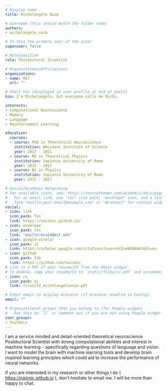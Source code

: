 ```yaml
---
# Display name
title: Michelangelo Naim

# Username (this should match the folder name)
authors:
- michelangelo_naim

# Is this the primary user of the site?
superuser: false

# Role/position
role: Postdoctoral Scientist

# Organizations/Affiliations
organizations:
- name: MIT
  url: ""

# Short bio (displayed in user profile at end of posts)
bio: I'm Michelangelo, but everyone calls me Michi.

interests:
- Computational Neuroscience
- Memory
- Language
- Reinforcement Learning

education:
  courses:
  - course: PhD in Theoretical Neuroscience
    institution: Weizmann Institute of Science
    year: 2017 - 2021
  - course: MS in Theoretical Physics
    institution: Sapienza University of Rome
    year: 2015 - 2017
  - course: BS in Physics
    institution: Sapienza University of Rome
    year: 2015 - 2017

# Social/Academic Networking
# For available icons, see: https://sourcethemes.com/academic/docs/page-builder/#icons
#   For an email link, use "fas" icon pack, "envelope" icon, and a link in the
#   form "mailto:your-email@example.com" or "#contact" for contact widget.
social:
- icon: link
  icon_pack: fas
  link: https://naiimic.github.io/
- icon: envelope
  icon_pack: fas
  link: "mailto:mnaim@mit.edu"
- icon: google-scholar
  icon_pack: ai
  link: https://scholar.google.com/citations?user=hCEneNIAAAAJ&hl=en
- icon: github
  icon_pack: fab
  link: https://github.com/naiimic
# Link to a PDF of your resume/CV from the About widget.
# To enable, copy your resume/CV to `static/files/cv.pdf` and uncomment the lines below.
- icon: cv
  icon_pack: ai
  link: files/CV_michelangelonaim.pdf

# Enter email to display Gravatar (if Gravatar enabled in Config)
email: ""

# Organizational groups that you belong to (for People widget)
#   Set this to `[]` or comment out if you are not using People widget.
user_groups:
- Postdocs
---
```


I am a service minded and detail-oriented theoretical neuroscience Postdoctoral Scientist with strong computational abilities and interest in machine learning – specifically regarding questions of language and vision. I want to model the brain with machine learning tools and develop brain inspired learning principles which could aid to increase the performance of neural networks.

If you are interested in my research or other things I do ( https://naiimic.github.io ), don't hesitate to email me. I will be more than happy to chat.